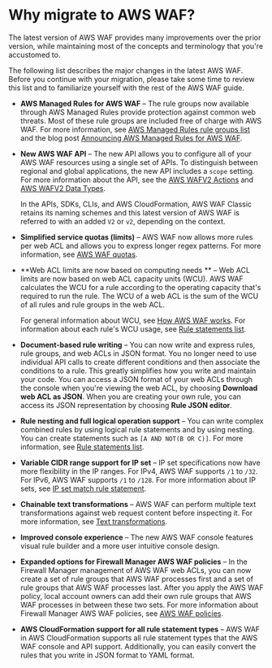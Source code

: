 # Why migrate to AWS WAF?<a name="waf-migrating-why-migrate"></a>

The latest version of AWS WAF provides many improvements over the prior version, while maintaining most of the concepts and terminology that you're accustomed to\. 

The following list describes the major changes in the latest AWS WAF\. Before you continue with your migration, please take some time to review this list and to familiarize yourself with the rest of the AWS WAF guide\. 
+ **AWS Managed Rules for AWS WAF** – The rule groups now available through AWS Managed Rules provide protection against common web threats\. Most of these rule groups are included free of charge with AWS WAF\. For more information, see [AWS Managed Rules rule groups list](aws-managed-rule-groups-list.md) and the blog post [Announcing AWS Managed Rules for AWS WAF](http://aws.amazon.com/blogs/aws/announcing-aws-managed-rules-for-aws-waf/)\.
+ **New AWS WAF API** – The new API allows you to configure all of your AWS WAF resources using a single set of APIs\. To distinguish between regional and global applications, the new API includes a `scope` setting\. For more information about the API, see the [AWS WAFV2 Actions](https://docs.aws.amazon.com/waf/latest/APIReference/API_Operations_AWS_WAFV2.html) and [AWS WAFV2 Data Types](https://docs.aws.amazon.com/waf/latest/APIReference/API_Types_AWS_WAFV2.html)\.

  In the APIs, SDKs, CLIs, and AWS CloudFormation, AWS WAF Classic retains its naming schemes and this latest version of AWS WAF is referred to with an added `V2` or `v2`, depending on the context\.
+ **Simplified service quotas \(limits\)** – AWS WAF now allows more rules per web ACL and allows you to express longer regex patterns\. For more information, see [AWS WAF quotas](limits.md)\.
+ **Web ACL limits are now based on computing needs ** – Web ACL limits are now based on web ACL capacity units \(WCU\)\. AWS WAF calculates the WCU for a rule according to the operating capacity that's required to run the rule\. The WCU of a web ACL is the sum of the WCU of all rules and rule groups in the web ACL\. 

  For general information about WCU, see [How AWS WAF works](how-aws-waf-works.md)\. For information about each rule's WCU usage, see [Rule statements list](waf-rule-statements-list.md)\.
+ **Document\-based rule writing** – You can now write and express rules, rule groups, and web ACLs in JSON format\. You no longer need to use individual API calls to create different conditions and then associate the conditions to a rule\. This greatly simplifies how you write and maintain your code\. You can access a JSON format of your web ACLs through the console when you're viewing the web ACL, by choosing **Download web ACL as JSON**\. When you are creating your own rule, you can access its JSON representation by choosing **Rule JSON editor**\.
+ **Rule nesting and full logical operation support** – You can write complex combined rules by using logical rule statements and by using nesting\. You can create statements such as `[A AND NOT(B OR C)]`\. For more information, see [Rule statements list](waf-rule-statements-list.md)\.
+ **Variable CIDR range support for IP set** – IP set specifications now have more flexibility in the IP ranges\. For IPv4, AWS WAF supports `/1` to `/32`\. For IPv6, AWS WAF supports `/1` to `/128`\. For more information about IP sets, see [IP set match rule statement](waf-rule-statement-type-ipset-match.md)\.
+ **Chainable text transformations** – AWS WAF can perform multiple text transformations against web request content before inspecting it\. For more information, see [Text transformations](waf-rule-statement-transformation.md)\.
+ **Improved console experience** – The new AWS WAF console features visual rule builder and a more user intuitive console design\. 
+ **Expanded options for Firewall Manager AWS WAF policies** – In the Firewall Manager management of AWS WAF web ACLs, you can now create a set of rule groups that AWS WAF processes first and a set of rule groups that AWS WAF processes last\. After you apply the AWS WAF policy, local account owners can add their own rule groups that AWS WAF processes in between these two sets\. For more information about Firewall Manager AWS WAF policies, see [AWS WAF policies](waf-policies.md)\. 
+ **AWS CloudFormation support for all rule statement types** – AWS WAF in AWS CloudFormation supports all rule statement types that the AWS WAF console and API support\. Additionally, you can easily convert the rules that you write in JSON format to YAML format\. 